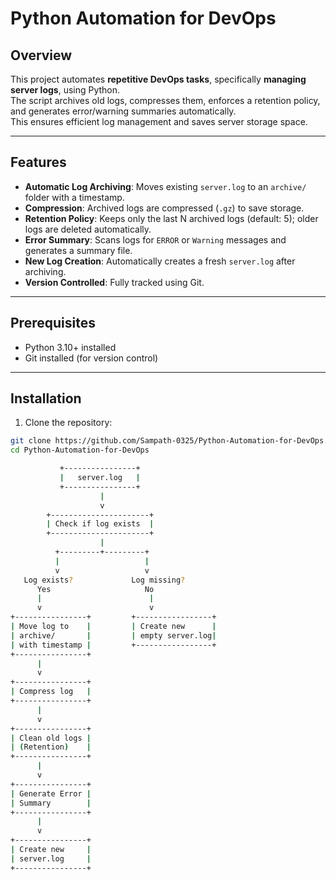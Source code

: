 # Python Automation for DevOps

## Overview
This project automates **repetitive DevOps tasks**, specifically **managing server logs**, using Python.  
The script archives old logs, compresses them, enforces a retention policy, and generates error/warning summaries automatically.  
This ensures efficient log management and saves server storage space.

---

## Features
- **Automatic Log Archiving**: Moves existing `server.log` to an `archive/` folder with a timestamp.  
- **Compression**: Archived logs are compressed (`.gz`) to save storage.  
- **Retention Policy**: Keeps only the last N archived logs (default: 5); older logs are deleted automatically.  
- **Error Summary**: Scans logs for `ERROR` or `Warning` messages and generates a summary file.  
- **New Log Creation**: Automatically creates a fresh `server.log` after archiving.  
- **Version Controlled**: Fully tracked using Git.

---

## Prerequisites
- Python 3.10+ installed
- Git installed (for version control)

---

## Installation
1. Clone the repository:
```bash
git clone https://github.com/Sampath-0325/Python-Automation-for-DevOps.git
cd Python-Automation-for-DevOps

           +----------------+
           |   server.log   |
           +----------------+
                    |
                    v
        +----------------------+
        | Check if log exists  |
        +----------------------+
                    |
          +---------+---------+
          |                   |
          v                   v
   Log exists?             Log missing?
      Yes                     No
      |                        |
      v                        v
+----------------+         +-----------------+
| Move log to    |         | Create new      |
| archive/       |         | empty server.log|
| with timestamp |         +-----------------+
+----------------+
      |
      v
+----------------+
| Compress log   |
+----------------+
      |
      v
+----------------+
| Clean old logs |
| (Retention)    |
+----------------+
      |
      v
+----------------+
| Generate Error |
| Summary        |
+----------------+
      |
      v
+----------------+
| Create new     |
| server.log     |
+----------------+
